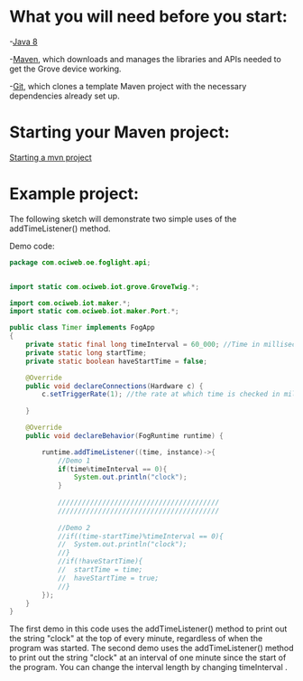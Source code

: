 # What you will need before you start:
-[Java 8](https://docs.oracle.com/javase/8/docs/technotes/guides/install/install_overview.html) 

-[Maven](https://maven.apache.org/install.html), which downloads and manages the libraries and APIs needed to get the Grove device working.

-[Git](https://git-scm.com/), which clones a template Maven project with the necessary dependencies already set up.

# Starting your Maven project: 
[Starting a mvn project](https://github.com/oci-pronghorn/FogLighter/blob/master/README.md)

# Example project:

The following sketch will demonstrate two simple uses of the addTimeListener() method.

Demo code: 


```java
package com.ociweb.oe.foglight.api;


import static com.ociweb.iot.grove.GroveTwig.*;

import com.ociweb.iot.maker.*;
import static com.ociweb.iot.maker.Port.*;

public class Timer implements FogApp
{
	private static final long timeInterval = 60_000; //Time in milliseconds
	private static long startTime;
	private static boolean haveStartTime = false;

    @Override
    public void declareConnections(Hardware c) {
    	c.setTriggerRate(1); //the rate at which time is checked in milliseconds
        
    }

    @Override
    public void declareBehavior(FogRuntime runtime) {

    	runtime.addTimeListener((time, instance)->{
    		//Demo 1
    		if(time%timeInterval == 0){	
        		System.out.println("clock");
    		}
    		
    		////////////////////////////////////////
    		////////////////////////////////////////
    		
    		//Demo 2
    		//if((time-startTime)%timeInterval == 0){
    		//	System.out.println("clock");
    		//}
    		//if(!haveStartTime){
    		//	startTime = time;
    		//	haveStartTime = true;
    		//}
    	});
    }
}
```


The first demo in this code uses the addTimeListener() method to print out the string "clock" at the top of every minute, regardless of when the program was started. The second demo uses the addTimeListener() method to print out the string "clock" at an interval of one minute since the start of the program. You can change the interval length by changing timeInterval .
